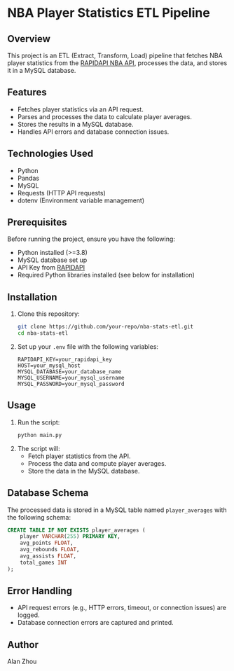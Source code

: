 # NBA Player Statistics ETL Pipeline

## Overview
This project is an ETL (Extract, Transform, Load) pipeline that fetches NBA player statistics from the [RAPIDAPI NBA API](https://api-nba-v1.p.rapidapi.com/), processes the data, and stores it in a MySQL database.

## Features
- Fetches player statistics via an API request.
- Parses and processes the data to calculate player averages.
- Stores the results in a MySQL database.
- Handles API errors and database connection issues.

## Technologies Used
- Python
- Pandas
- MySQL
- Requests (HTTP API requests)
- dotenv (Environment variable management)

## Prerequisites
Before running the project, ensure you have the following:

- Python installed (>=3.8)
- MySQL database set up
- API Key from [RAPIDAPI](https://rapidapi.com/)
- Required Python libraries installed (see below for installation)

## Installation

1. Clone this repository:
   ```sh
   git clone https://github.com/your-repo/nba-stats-etl.git
   cd nba-stats-etl
   ```
   
2. Set up your `.env` file with the following variables:
   ```env
   RAPIDAPI_KEY=your_rapidapi_key
   HOST=your_mysql_host
   MYSQL_DATABASE=your_database_name
   MYSQL_USERNAME=your_mysql_username
   MYSQL_PASSWORD=your_mysql_password
   ```

## Usage

1. Run the script:
   ```sh
   python main.py
   ```
2. The script will:
   - Fetch player statistics from the API.
   - Process the data and compute player averages.
   - Store the data in the MySQL database.

## Database Schema
The processed data is stored in a MySQL table named `player_averages` with the following schema:

```sql
CREATE TABLE IF NOT EXISTS player_averages (
    player VARCHAR(255) PRIMARY KEY,
    avg_points FLOAT,
    avg_rebounds FLOAT,
    avg_assists FLOAT,
    total_games INT
);
```

## Error Handling
- API request errors (e.g., HTTP errors, timeout, or connection issues) are logged.
- Database connection errors are captured and printed.

## Author
Alan Zhou
